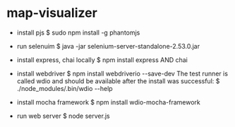 # map-visualizer
- install pjs
	$ sudo npm install -g phantomjs
- run selenuim
	$ java -jar selenium-server-standalone-2.53.0.jar 

- install express, chai locally
	$ npm install express AND chai
- install webdriver
	$ npm install webdriverio --save-dev
   The test runner is called wdio and should be available after the install was successful:
	$ ./node_modules/.bin/wdio --help
- install mocha framework
	$ npm install wdio-mocha-framework
	
- run web server
	$ node server.js